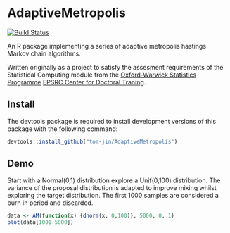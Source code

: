 AdaptiveMetropolis
==================

[![Build Status](https://travis-ci.org/tom-jin/AdaptiveMetropolis.png?branch=master)](https://travis-ci.org/tom-jin/AdaptiveMetropolis)

An R package implementing a series of adaptive metropolis hastings Markov chain algorithms.

Written originally as a project to satisfy the assesment requirements of the Statistical Computing module from the [Oxford-Warwick Statistics Programme](http://www2.warwick.ac.uk/fac/sci/statistics/oxwasp/) [EPSRC Center for Doctoral Traning](http://www.epsrc.ac.uk/skills/students/centres/).

## Install

The devtools package is required to install development versions of this package with the following command:

```R
devtools::install_github("tom-jin/AdaptiveMetropolis")
```

## Demo

Start with a Normal(0,1) distribution explore a Unif(0,100) distribution. The variance of the proposal distribution is adapted to improve mixing whilst exploring the target distribution. The first 1000 samples are considered a burn in period and discarded.

```R
data <- AM(function(x) {dnorm(x, 0,100)}, 5000, 0, 1)
plot(data[1001:5000])
```

